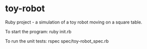 # toy-robot
Ruby project - a simulation of a toy robot moving on a square table.

To start the program: ruby init.rb

To run the unit tests: rspec spec/toy-robot_spec.rb
